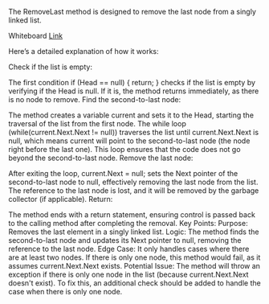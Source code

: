 ﻿The RemoveLast method is designed to remove the last node from a singly linked list.
 
Whiteboard [Link](https://github.com/Abed1313/LinkedListLibrary/blob/master/StudyLinkedList/assest/RemoveLast.jpg)

Here’s a detailed explanation of how it works:

Check if the list is empty:

The first condition if (Head == null) { return; } checks if the list is empty by verifying if the Head is null. If it is, the method returns immediately, as there is no node to remove.
Find the second-to-last node:

The method creates a variable current and sets it to the Head, starting the traversal of the list from the first node.
The while loop (while(current.Next.Next != null)) traverses the list until current.Next.Next is null, which means current will point to the second-to-last node (the node right before the last one). This loop ensures that the code does not go beyond the second-to-last node.
Remove the last node:

After exiting the loop, current.Next = null; sets the Next pointer of the second-to-last node to null, effectively removing the last node from the list. The reference to the last node is lost, and it will be removed by the garbage collector (if applicable).
Return:

The method ends with a return statement, ensuring control is passed back to the calling method after completing the removal.
Key Points:
Purpose: Removes the last element in a singly linked list.
Logic: The method finds the second-to-last node and updates its Next pointer to null, removing the reference to the last node.
Edge Case: It only handles cases where there are at least two nodes. If there is only one node, this method would fail, as it assumes current.Next.Next exists.
Potential Issue: The method will throw an exception if there is only one node in the list (because current.Next.Next doesn't exist). To fix this, an additional check should be added to handle the case when there is only one node.
